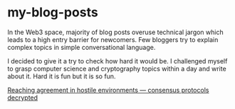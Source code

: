 # my-blog-posts

In the Web3 space, majority of blog posts overuse technical jargon which leads to a high entry barrier for newcomers. Few bloggers try to explain complex topics in simple conversational language.

I decided to give it a try to check how hard it would be. I challenged myself to grasp computer science and cryptography topics within a day and write about it. Hard it is fun but it is so fun. 


[Reaching agreement in hostile environments — consensus protocols decrypted](https://medium.com/@andynk/reaching-agreement-in-hostile-environments-consensus-protocols-decrypted-dab798500c79)
